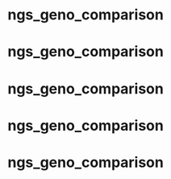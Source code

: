 # ngs_geno_comparison
# ngs_geno_comparison
# ngs_geno_comparison
# ngs_geno_comparison
# ngs_geno_comparison
